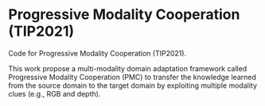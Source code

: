 # Progressive Modality Cooperation (TIP2021)

Code for Progressive Modality Cooperation (TIP2021). 

This work propose a multi-modality domain adaptation framework called Progressive Modality Cooperation (PMC) 
to transfer the knowledge learned from the source domain to the target domain by exploiting multiple modality clues (e.g., RGB and depth).
